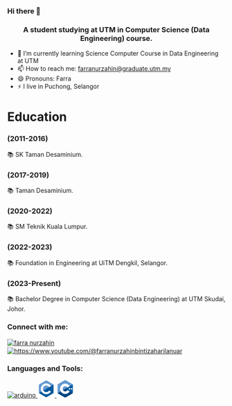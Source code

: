 ### Hi there 👋
<h3 align="center">A student studying at UTM in Computer Science (Data Engineering) course.</h3>

- 🌱 I’m currently learning Science Computer Course in Data Engineering at UTM 
- 📫 How to reach me: farranurzahin@graduate.utm.my 
- 😄 Pronouns: Farra
- ⚡ I live in Puchong, Selangor

# Education
### (2011-2016)   
📚 SK Taman Desaminium.
### (2017-2019)   
📚 Taman Desaminium.
### (2020-2022)    
📚 SM Teknik Kuala Lumpur.
### (2022-2023)    
📚 Foundation in Engineering at UiTM Dengkil, Selangor.
### (2023-Present) 
📚 Bachelor Degree in Computer Science (Data Engineering) at UTM Skudai, Johor.

<h3 align="left">Connect with me:</h3>
<p align="left">
<a href="https://linkedin.com/in/farra nurzahin" target="blank"><img align="center" src="https://raw.githubusercontent.com/rahuldkjain/github-profile-readme-generator/master/src/images/icons/Social/linked-in-alt.svg" alt="farra nurzahin" height="30" width="40" /></a><a href="https://www.youtube.com/c/https://www.youtube.com/@farranurzahinbintizaharilanuar" target="blank"><img align="center" src="https://raw.githubusercontent.com/rahuldkjain/github-profile-readme-generator/master/src/images/icons/Social/youtube.svg" alt="https://www.youtube.com/@farranurzahinbintizaharilanuar" height="30" width="40" /></a>
</p>

<h3 align="left">Languages and Tools:</h3>
<p align="left"> <a href="https://www.arduino.cc/" target="_blank" rel="noreferrer"> <img src="https://cdn.worldvectorlogo.com/logos/arduino-1.svg" alt="arduino" width="40" height="40"/> </a> <a href="https://www.cprogramming.com/" target="_blank" rel="noreferrer"> <img src="https://raw.githubusercontent.com/devicons/devicon/master/icons/c/c-original.svg" alt="c" width="40" height="40"/> </a> <a href="https://www.w3schools.com/cpp/" target="_blank" rel="noreferrer"> <img src="https://raw.githubusercontent.com/devicons/devicon/master/icons/cplusplus/cplusplus-original.svg" alt="cplusplus" width="40" height="40"/> </a> </p>

